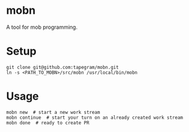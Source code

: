 # mobn
A tool for mob programming.

# Setup

```
git clone git@github.com:tapegram/mobn.git
ln -s <PATH_TO_MOBN>/src/mobn /usr/local/bin/mobn
```

# Usage

```
mobn new  # start a new work stream
mobn continue  # start your turn on an already created work stream
mobn done  # ready to create PR
```
